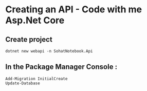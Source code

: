 # Creating an API - Code with me Asp.Net Core

## Create project
```
dotnet new webapi -n SohatNotebook.Api
```

## In the Package Manager Console :
```
Add-Migration InitialCreate
Update-Database
```
